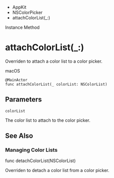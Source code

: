 

- AppKit
- NSColorPicker
-  attachColorList(\_:) 

Instance Method

# attachColorList(\_:)

Overriden to attach a color list to a color picker.

macOS

``` source
@MainActor
func attachColorList(_ colorList: NSColorList)
```

## Parameters 

`colorList`  

The color list to attach to the color picker.

## See Also

### Managing Color Lists

func detachColorList(NSColorList)

Overriden to detach a color list from a color picker.

